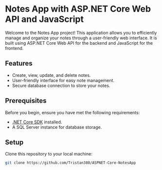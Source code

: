 # Notes App with ASP.NET Core Web API and JavaScript

Welcome to the Notes App project! This application allows you to efficiently manage and organize your notes through a user-friendly web interface. It is built using ASP.NET Core Web API for the backend and JavaScript for the frontend.

## Features

- Create, view, update, and delete notes.
- User-friendly interface for easy note management.
- Secure database connection to store your notes.

## Prerequisites

Before you begin, ensure you have met the following requirements:
- [.NET Core SDK](https://dotnet.microsoft.com/download) installed.
- A SQL Server instance for database storage.

## Setup

Clone this repository to your local machine:

```sh
git clone https://github.com/Tristan380/ASPNET-Core-NotesApp
